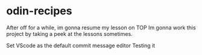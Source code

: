 # odin-recipes
After off for a while, im gonna resume my lesson on TOP
Im gonna work this project by taking a peek at the lessons sometimes.

Set VScode as the default commit message editor
Testing it